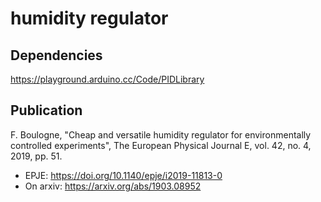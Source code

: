 # humidity regulator

## Dependencies

https://playground.arduino.cc/Code/PIDLibrary

## Publication

F. Boulogne, "Cheap and versatile humidity regulator for environmentally controlled experiments", The European Physical Journal E, vol. 42, no. 4, 2019, pp. 51.

* EPJE: <https://doi.org/10.1140/epje/i2019-11813-0>
* On arxiv: <https://arxiv.org/abs/1903.08952>
